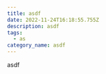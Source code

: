 ```yaml
---
title: asdf
date: 2022-11-24T16:18:55.755Z
description: asdf
tags:
  - as
category_name: asdf
---
```

a﻿sdf